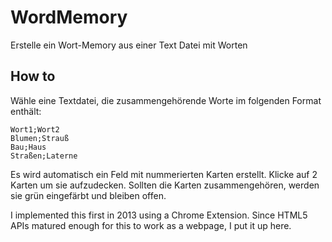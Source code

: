 # WordMemory

Erstelle ein Wort-Memory aus einer Text Datei mit Worten

## How to

Wähle eine Textdatei, die zusammengehörende Worte im folgenden Format enthält:

```
Wort1;Wort2
Blumen;Strauß
Bau;Haus
Straßen;Laterne
```

Es wird automatisch ein Feld mit nummerierten Karten erstellt. Klicke auf 2 Karten um sie aufzudecken. Sollten die Karten zusammengehören, werden sie grün eingefärbt und bleiben offen.

I implemented this first in 2013 using a Chrome Extension. Since HTML5 APIs matured enough for this to work as a webpage, I put it up here.